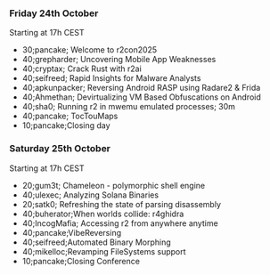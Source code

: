 ### Friday 24th October

Starting at 17h CEST

* 30;pancake; Welcome to r2con2025
* 40;grepharder; Uncovering Mobile App Weaknesses
* 40;cryptax; Crack Rust with r2ai
* 40;seifreed; Rapid Insights for Malware Analysts
* 40;apkunpacker; Reversing Android RASP using Radare2 & Frida
* 40;Ahmethan; Devirtualizing VM Based Obfuscations on Android
* 40;sha0; Running r2 in mwemu emulated processes; 30m
* 40;pancake; TocTouMaps
* 10;pancake;Closing day

### Saturday 25th October

Starting at 17h CEST

* 20;gum3t; Chameleon - polymorphic shell engine
* 40;ulexec; Analyzing Solana Binaries
* 20;satk0; Refreshing the state of parsing disassembly
* 40;buherator;When worlds collide: r4ghidra
* 40;IncogMafia; Accessing r2 from anywhere anytime
* 40;pancake;VibeReversing
* 40;seifreed;Automated Binary Morphing
* 40;mikelloc;Revamping FileSystems support
* 10;pancake;Closing Conference
```
